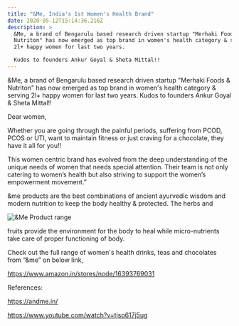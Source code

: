```yaml
---
title: "&Me, India's 1st Women's Health Brand"
date: 2020-05-12T15:14:36.216Z
description: >
  &Me, a brand of Bengarulu based research driven startup "Merhaki Foods &
  Nutriton" has now emerged as top brand in women's health category & serving
  2l+ happy women for last two years.

  Kudos to founders Ankur Goyal & Sheta Mittal!!
---
```

&Me, a brand of Bengarulu based research driven startup "Merhaki Foods & Nutriton" has now emerged as top brand in women's health category & serving 2l+ happy women for last two years.
Kudos to founders Ankur Goyal & Sheta Mittal!!

Dear women,   

Whether you are going through the painful periods, suffering from PCOD, PCOS or UTI, want to maintain fitness or just craving for a chocolate, they have it all for you!! 

This women centric brand has evolved from the deep understanding of the unique needs of women that needs special attention. Their team is not only catering to women’s health but also striving to support the women’s empowerment movement.”

&me products are the best combinations of ancient ayurvedic wisdom and modern nutrition to keep the body healthy & protected. The herbs and

![&Me Product range](/img/me-product.webp "&Me Product range")

 fruits provide the environment for the body to heal while micro-nutrients take care of proper functioning of body.

Check out the full range of women's health drinks, teas and chocolates from “&me” on below link,

https://www.amazon.in/stores/node/16393769031

References:

https://andme.in/

https://www.youtube.com/watch?v=tjso617j5ug

